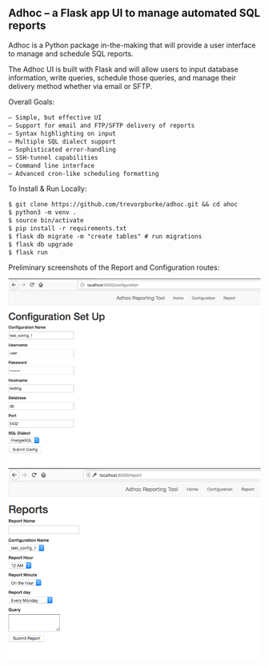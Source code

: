 ## Adhoc – a Flask app UI to manage automated SQL reports

Adhoc is a Python package in-the-making that will provide a user interface to manage and schedule SQL reports.

The Adhoc UI is built with Flask and will allow users to input database information, write queries, schedule those queries, and manage their delivery method whether via email or SFTP. 

Overall Goals: 

    – Simple, but effective UI
    – Support for email and FTP/SFTP delivery of reports
    – Syntax highlighting on input
    – Multiple SQL dialect support
    – Sophisticated error-handling
    – SSH-tunnel capabilities 
    – Command line interface 
    – Advanced cron-like scheduling formatting

To Install & Run Locally:

    $ git clone https://github.com/trevorpburke/adhoc.git && cd ahoc
    $ python3 -m venv .
    $ source bin/activate
    $ pip install -r requirements.txt
    $ flask db migrate -m "create tables" # run migrations
    $ flask db upgrade 
    $ flask run

Preliminary screenshots of the Report and Configuration routes:

![Configuration Route](https://raw.githubusercontent.com/trevorpburke/adhoc/master/images/configuration_route.png)
![Report Route](https://raw.githubusercontent.com/trevorpburke/adhoc/master/images/report_route.png)
